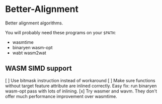 # Better-Alignment
Better alignment algorithms.

You will probably need these programs on your `$PATH`:
* wasmtime
* binaryen wasm-opt
* wabt wasm2wat

## WASM SIMD support
[ ] Use bitmask instruction instead of workaround
[ ] Make sure functions without target feature attribute are inlined correctly.
Easy fix: run binaryen wasm-opt pass with lots of inlining.
[x] Try wasmer and wavm. They don't offer much performance improvement over wasmtime.
